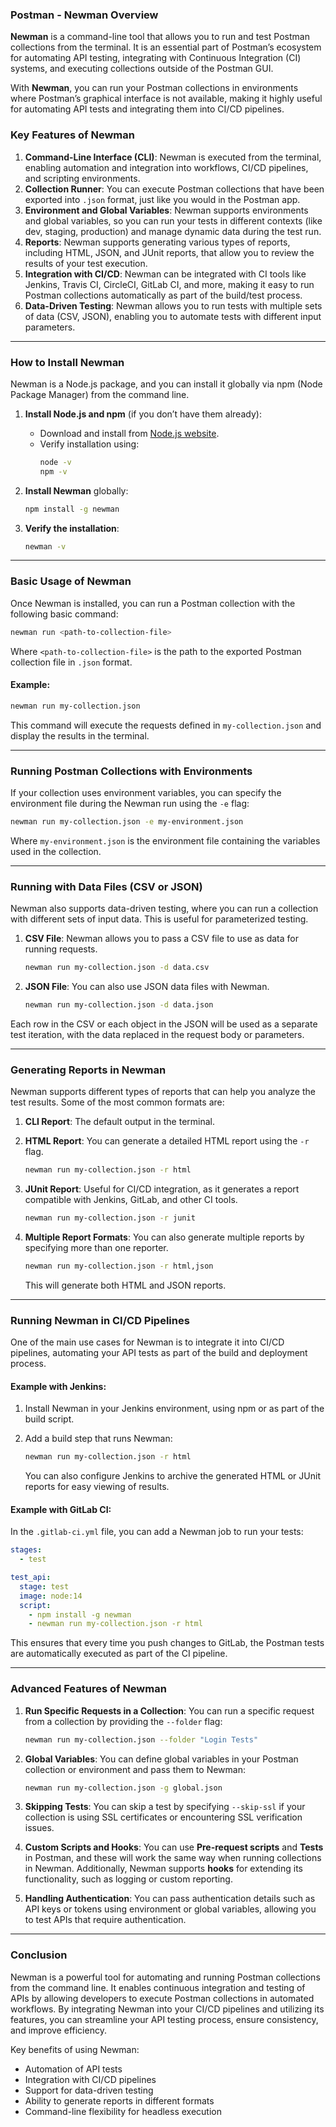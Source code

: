 ### **Postman - Newman Overview**

**Newman** is a command-line tool that allows you to run and test Postman collections from the terminal. It is an essential part of Postman’s ecosystem for automating API testing, integrating with Continuous Integration (CI) systems, and executing collections outside of the Postman GUI.

With **Newman**, you can run your Postman collections in environments where Postman’s graphical interface is not available, making it highly useful for automating API tests and integrating them into CI/CD pipelines.

### **Key Features of Newman**

1. **Command-Line Interface (CLI)**: Newman is executed from the terminal, enabling automation and integration into workflows, CI/CD pipelines, and scripting environments.
2. **Collection Runner**: You can execute Postman collections that have been exported into `.json` format, just like you would in the Postman app.
3. **Environment and Global Variables**: Newman supports environments and global variables, so you can run your tests in different contexts (like dev, staging, production) and manage dynamic data during the test run.
4. **Reports**: Newman supports generating various types of reports, including HTML, JSON, and JUnit reports, that allow you to review the results of your test execution.
5. **Integration with CI/CD**: Newman can be integrated with CI tools like Jenkins, Travis CI, CircleCI, GitLab CI, and more, making it easy to run Postman collections automatically as part of the build/test process.
6. **Data-Driven Testing**: Newman allows you to run tests with multiple sets of data (CSV, JSON), enabling you to automate tests with different input parameters.

---

### **How to Install Newman**

Newman is a Node.js package, and you can install it globally via npm (Node Package Manager) from the command line.

1. **Install Node.js and npm** (if you don’t have them already):
   - Download and install from [Node.js website](https://nodejs.org/).
   - Verify installation using:
     ```bash
     node -v
     npm -v
     ```

2. **Install Newman** globally:
   ```bash
   npm install -g newman
   ```

3. **Verify the installation**:
   ```bash
   newman -v
   ```

---

### **Basic Usage of Newman**

Once Newman is installed, you can run a Postman collection with the following basic command:

```bash
newman run <path-to-collection-file>
```

Where `<path-to-collection-file>` is the path to the exported Postman collection file in `.json` format.

#### **Example**:
```bash
newman run my-collection.json
```

This command will execute the requests defined in `my-collection.json` and display the results in the terminal.

---

### **Running Postman Collections with Environments**

If your collection uses environment variables, you can specify the environment file during the Newman run using the `-e` flag:

```bash
newman run my-collection.json -e my-environment.json
```

Where `my-environment.json` is the environment file containing the variables used in the collection.

---

### **Running with Data Files (CSV or JSON)**

Newman also supports data-driven testing, where you can run a collection with different sets of input data. This is useful for parameterized testing.

1. **CSV File**:
   Newman allows you to pass a CSV file to use as data for running requests.
   ```bash
   newman run my-collection.json -d data.csv
   ```

2. **JSON File**:
   You can also use JSON data files with Newman.
   ```bash
   newman run my-collection.json -d data.json
   ```

Each row in the CSV or each object in the JSON will be used as a separate test iteration, with the data replaced in the request body or parameters.

---

### **Generating Reports in Newman**

Newman supports different types of reports that can help you analyze the test results. Some of the most common formats are:

1. **CLI Report**: The default output in the terminal.
2. **HTML Report**: You can generate a detailed HTML report using the `-r` flag.
   ```bash
   newman run my-collection.json -r html
   ```

3. **JUnit Report**: Useful for CI/CD integration, as it generates a report compatible with Jenkins, GitLab, and other CI tools.
   ```bash
   newman run my-collection.json -r junit
   ```

4. **Multiple Report Formats**:
   You can also generate multiple reports by specifying more than one reporter.
   ```bash
   newman run my-collection.json -r html,json
   ```

   This will generate both HTML and JSON reports.

---

### **Running Newman in CI/CD Pipelines**

One of the main use cases for Newman is to integrate it into CI/CD pipelines, automating your API tests as part of the build and deployment process.

#### **Example with Jenkins**:
1. Install Newman in your Jenkins environment, using npm or as part of the build script.
2. Add a build step that runs Newman:
   ```bash
   newman run my-collection.json -r html
   ```

   You can also configure Jenkins to archive the generated HTML or JUnit reports for easy viewing of results.

#### **Example with GitLab CI**:
In the `.gitlab-ci.yml` file, you can add a Newman job to run your tests:

```yaml
stages:
  - test

test_api:
  stage: test
  image: node:14
  script:
    - npm install -g newman
    - newman run my-collection.json -r html
```

This ensures that every time you push changes to GitLab, the Postman tests are automatically executed as part of the CI pipeline.

---

### **Advanced Features of Newman**

1. **Run Specific Requests in a Collection**:
   You can run a specific request from a collection by providing the `--folder` flag:
   ```bash
   newman run my-collection.json --folder "Login Tests"
   ```

2. **Global Variables**: You can define global variables in your Postman collection or environment and pass them to Newman:
   ```bash
   newman run my-collection.json -g global.json
   ```

3. **Skipping Tests**: You can skip a test by specifying `--skip-ssl` if your collection is using SSL certificates or encountering SSL verification issues.

4. **Custom Scripts and Hooks**: You can use **Pre-request scripts** and **Tests** in Postman, and these will work the same way when running collections in Newman. Additionally, Newman supports **hooks** for extending its functionality, such as logging or custom reporting.

5. **Handling Authentication**: You can pass authentication details such as API keys or tokens using environment or global variables, allowing you to test APIs that require authentication.

---

### **Conclusion**

Newman is a powerful tool for automating and running Postman collections from the command line. It enables continuous integration and testing of APIs by allowing developers to execute Postman collections in automated workflows. By integrating Newman into your CI/CD pipelines and utilizing its features, you can streamline your API testing process, ensure consistency, and improve efficiency.

Key benefits of using Newman:
- Automation of API tests
- Integration with CI/CD pipelines
- Support for data-driven testing
- Ability to generate reports in different formats
- Command-line flexibility for headless execution
